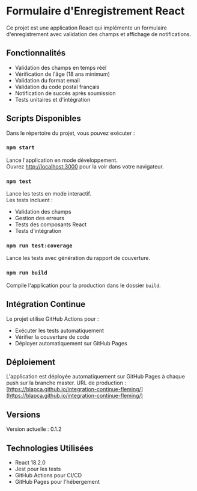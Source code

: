 # Formulaire d'Enregistrement React

Ce projet est une application React qui implémente un formulaire d'enregistrement avec validation des champs et affichage de notifications.

## Fonctionnalités

- Validation des champs en temps réel
- Vérification de l'âge (18 ans minimum)
- Validation du format email
- Validation du code postal français
- Notification de succès après soumission
- Tests unitaires et d'intégration

## Scripts Disponibles

Dans le répertoire du projet, vous pouvez exécuter :

### `npm start`

Lance l'application en mode développement.\
Ouvrez [http://localhost:3000](http://localhost:3000) pour la voir dans votre navigateur.

### `npm test`

Lance les tests en mode interactif.\
Les tests incluent :
- Validation des champs
- Gestion des erreurs
- Tests des composants React
- Tests d'intégration

### `npm run test:coverage`

Lance les tests avec génération du rapport de couverture.

### `npm run build`

Compile l'application pour la production dans le dossier `build`.

## Intégration Continue

Le projet utilise GitHub Actions pour :
- Exécuter les tests automatiquement
- Vérifier la couverture de code
- Déployer automatiquement sur GitHub Pages

## Déploiement

L'application est déployée automatiquement sur GitHub Pages à chaque push sur la branche master.
URL de production : [https://blapca.github.io/integration-continue-fleming/](https://blapca.github.io/integration-continue-fleming/)

## Versions

Version actuelle : 0.1.2

## Technologies Utilisées

- React 18.2.0
- Jest pour les tests
- GitHub Actions pour CI/CD
- GitHub Pages pour l'hébergement